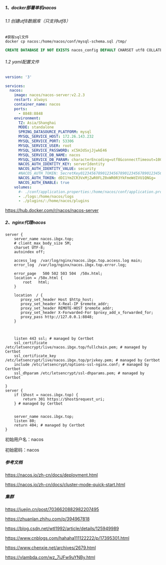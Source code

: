 ##### 1、docker部署单机nacos

###### 1.1 创建utf8数据库（只支持utf8）

```
#获取sql文件
docker cp nacos:/home/nacos/conf/mysql-schema.sql /tmp/
```

```sql
CREATE DATABASE IF NOT EXISTS nacos_config DEFAULT CHARSET utf8 COLLATE utf8_general_ci
```

###### 1.2 yaml配置文件

```yaml
version: '3'

services:
  nacos:
    image: nacos/nacos-server:v2.2.3
    restart: always
    container_name: nacos
    ports:
      - 8848:8848
    environment:
      TZ: Asia/Shanghai
      MODE: standalone
      SPRING_DATASOURCE_PLATFORM: mysql
      MYSQL_SERVICE_HOST: 172.26.143.232
      MYSQL_SERVICE_PORT: 53306
      MYSQL_SERVICE_USER: root
      MYSQL_SERVICE_PASSWORD: xC5HJdSxjJjwkE46
      MYSQL_SERVICE_DB_NAME: nacos
      MYSQL_SERVICE_DB_PARAM: characterEncoding=utf8&connectTimeout=1000&socketTimeout=3000&autoReconnect=true&useUnicode=true&useSSL=false&serverTimezone=UTC
      NACOS_AUTH_IDENTITY_KEY: serverIdentity
      NACOS_AUTH_IDENTITY_VALUE: security
      #NACOS_AUTH_TOKEN: SecretKey012345678901234567890123456789012345678901234567890123456789
      NACOS_AUTH_TOKEN: dDI1YmZCR3VxMjZwR0FLZ0xWR0R3YkFmeWdIVU1QNGg=
      NACOS_AUTH_ENABLE: true
    volumes:
      #- ./conf/application.properties:/home/nacos/conf/application.properties
      - ./logs:/home/nacos/logs
      - ./plugins/:/home/nacos/plugins
```

https://hub.docker.com/r/nacos/nacos-server



##### 2、nginx代理nacos

```
server {
    server_name nacos.ibgx.top;
    # client_max_body_size 5M;
    charset UTF-8;
    autoindex off;

    access_log  /var/log/nginx/nacos.ibgx.top.access.log main;
    error_log  /var/log/nginx/nacos.ibgx.top.error.log;
    
    error_page   500 502 503 504  /50x.html;
    location = /50x.html {
        root   html;
    }

    location  / {
       proxy_set_header Host $http_host;
       proxy_set_header X-Real-IP $remote_addr;
       proxy_set_header REMOTE-HOST $remote_addr;
       proxy_set_header X-Forwarded-For $proxy_add_x_forwarded_for;
       proxy_pass http://127.0.0.1:8848;
    }



    listen 443 ssl; # managed by Certbot
    ssl_certificate /etc/letsencrypt/live/nacos.ibgx.top/fullchain.pem; # managed by Certbot
    ssl_certificate_key /etc/letsencrypt/live/nacos.ibgx.top/privkey.pem; # managed by Certbot
    include /etc/letsencrypt/options-ssl-nginx.conf; # managed by Certbot
    ssl_dhparam /etc/letsencrypt/ssl-dhparams.pem; # managed by Certbot

}
server {
    if ($host = nacos.ibgx.top) {
        return 301 https://$host$request_uri;
    } # managed by Certbot


    server_name nacos.ibgx.top;
    listen 80;
    return 404; # managed by Certbot
}
```

初始用户名：nacos

初始密码：nacos



##### 参考文档

https://nacos.io/zh-cn/docs/deployment.html  

https://nacos.io/zh-cn/docs/cluster-mode-quick-start.html





##### 集群

https://juejin.cn/post/7036620882982207495

https://zhuanlan.zhihu.com/p/394967818

https://blog.csdn.net/wtl1992/article/details/125949989

https://www.cnblogs.com/hahaha111122222/p/17395301.html

https://www.chenxie.net/archives/2679.html

https://vlambda.com/wz_7iJFw9uYNBy.html
